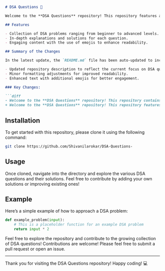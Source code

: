 ```markdown
# DSA Questions 🎉

Welcome to the **DSA Questions** repository! This repository features a comprehensive set of DSA questions 🤖, solutions, and explanations aimed at providing a structured learning path for developers. 🚀

## Features

- Collection of DSA problems ranging from beginner to advanced levels.
- In-depth explanations and solutions for each question.
- Engaging content with the use of emojis to enhance readability.

## Summary of the Changes

In the latest update, the `README.md` file has been auto-updated to include:

- Updated repository description to reflect the current focus on DSA questions.
- Minor formatting adjustments for improved readability.
- Enhanced text with additional emojis for better engagement.

### Key Changes:

```diff
- Welcome to the **DSA Questions** repository! This repository contains a collection of Data Structures and Algorithms (DSA) problems designed to enhance your programming skills.
+ Welcome to the **DSA Questions** repository! This repository features a comprehensive set of DSA questions 🤖, solutions, and explanations aimed at providing a structured learning path for developers. 🚀
```

## Installation

To get started with this repository, please clone it using the following command:

```bash
git clone https://github.com/Shivanilarokar/DSA-Questions-
```

## Usage

Once cloned, navigate into the directory and explore the various DSA questions and their solutions. Feel free to contribute by adding your own solutions or improving existing ones!

## Example

Here’s a simple example of how to approach a DSA problem:

```python
def example_problem(input):
    # This is a placeholder function for an example DSA problem
    return input * 2
```

Feel free to explore the repository and contribute to the growing collection of DSA questions! Contributions are welcome! Please feel free to submit a pull request or open an issue.

---

Thank you for visiting the DSA Questions repository! Happy coding! 💻
```